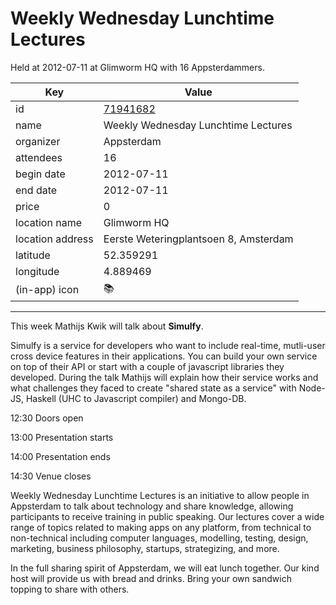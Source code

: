 # Weekly Wednesday Lunchtime Lectures
Held at 2012-07-11 at Glimworm HQ with 16 Appsterdammers.
        
|Key|Value
|---|---|
|id|[71941682](https://www.meetup.com/appsterdam/events/71941682/)|
|name|Weekly Wednesday Lunchtime Lectures|
|organizer|Appsterdam|
|attendees|16|
|begin date|2012-07-11|
|end date|2012-07-11|
|price|0|
|location name|Glimworm HQ|
|location address|Eerste Weteringplantsoen 8, Amsterdam|
|latitude|52.359291|
|longitude|4.889469|
|(in-app) icon|📚|

---

This week Mathijs Kwik will talk about **Simulfy**.

Simulfy is a service for developers who want to include real-time, mutli-user cross device features in their applications. You can build your own service on top of their API or start with a couple of javascript libraries they developed. During the talk Mathijs will explain how their service works and what challenges they faced to create "shared state as a service" with Node-JS, Haskell (UHC to Javascript compiler) and Mongo-DB.

12:30 Doors open

13:00 Presentation starts

14:00 Presentation ends

14:30 Venue closes

Weekly Wednesday Lunchtime Lectures is an initiative to allow people in Appsterdam to talk about technology and share knowledge, allowing participants to receive training in public speaking. Our lectures cover a wide range of topics related to making apps on any platform, from technical to non-technical including computer languages, modelling, testing, design, marketing, business philosophy, startups, strategizing, and more.

In the full sharing spirit of Appsterdam, we will eat lunch together. Our kind host will provide us with bread and drinks. Bring your own sandwich topping to share with others.


